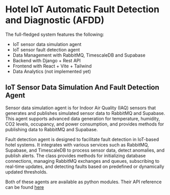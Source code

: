 # Hotel IoT  Automatic Fault Detection and Diagnostic (AFDD)
The full-fledged system features the following:
- IoT sensor data simulation agent
- IoT sensor fault detection agent
- Data Management with RabbitMQ, TimescaleDB and Supabase
- Backend with Django + Rest API
- Frontend with React + Vite + Tailwind
- Data Analytics (not implemented yet)

## IoT Sensor Data Simulation And Fault Detection Agent
Sensor data simulation agent is for Indoor Air Quality (IAQ) sensors that generates and publishes simulated sensor data to RabbitMQ and Supabase. This agent supports advanced data generation for temperature, humidity, CO2 levels, occupancy, and power consumption, and provides methods for publishing data to RabbitMQ and Supabase.<br>

Fault detection agent is designed to facilitate fault detection in IoT-based hotel systems. It integrates with various services such as RabbitMQ, Supabase, and TimescaleDB to process sensor data, detect anomalies, and publish alerts. The class provides methods for initializing database connections, managing RabbitMQ exchanges and queues, subscribing to real-time updates, and detecting faults based on predefined or dynamically updated thresholds. <br>

Both of these agents are available as python modules. Their API reference can be found [here](!https://kaunghtetsan275.github.io/hotel_iot_afdd_data_simulation)